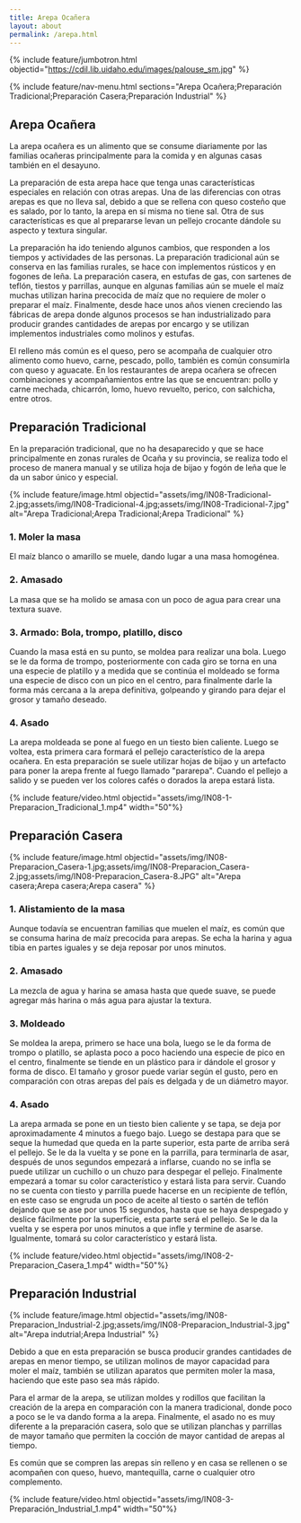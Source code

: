 ```yaml
---
title: Arepa Ocañera
layout: about
permalink: /arepa.html
---
```


{% include feature/jumbotron.html objectid="https://cdil.lib.uidaho.edu/images/palouse_sm.jpg" %}

{% include feature/nav-menu.html sections="Arepa Ocañera;Preparación Tradicional;Preparación Casera;Preparación Industrial" %}

## Arepa Ocañera

La arepa ocañera es un alimento que se consume diariamente por las familias ocañeras principalmente para la comida y en algunas casas también en el desayuno.

La preparación de esta arepa hace que tenga unas características especiales en relación con otras arepas. Una de las diferencias con otras arepas es que no lleva sal, debido a que se rellena con queso costeño que es salado, por lo tanto, la arepa en sí misma no tiene sal. Otra de sus características es que al prepararse levan un pellejo crocante dándole su aspecto y textura singular.

La preparación ha ido teniendo algunos cambios, que responden a los tiempos y actividades de las personas. La preparación tradicional aún se conserva en las familias rurales, se hace con implementos rústicos y en fogones de leña. La preparación casera, en estufas de gas, con sartenes de teflón, tiestos y parrillas, aunque en algunas familias aún se muele el maíz muchas utilizan harina precocida de maíz que no requiere de moler o preparar el maíz. Finalmente, desde hace unos años vienen creciendo las fábricas de arepa donde algunos procesos se han industrializado para producir grandes cantidades de arepas por encargo y se utilizan implementos industriales como molinos y estufas. 

El relleno más común es el queso, pero se acompaña de cualquier otro alimento como huevo, carne, pescado, pollo, también es común consumirla con queso y aguacate. En los restaurantes de arepa ocañera se ofrecen combinaciones y acompañamientos entre las que se encuentran: pollo y carne mechada, chicarrón, lomo, huevo revuelto, perico, con salchicha, entre otros.

## Preparación Tradicional
En la preparación tradicional, que no ha desaparecido y que se hace principalmente en zonas rurales de Ocaña y su provincia, se realiza todo el proceso de manera manual y se utiliza hoja de bijao y fogón de leña que le da un sabor único y especial.

{% include feature/image.html objectid="assets/img/IN08-Tradicional-2.jpg;assets/img/IN08-Tradicional-4.jpg;assets/img/IN08-Tradicional-7.jpg" alt="Arepa Tradicional;Arepa Tradicional;Arepa Tradicional" %}

### 1.  Moler la masa

El maíz blanco o amarillo se muele, dando lugar a una masa homogénea.

### 2.  Amasado

La masa que se ha molido se amasa con un poco de agua para crear una textura suave.

### 3.  Armado: Bola, trompo, platillo, disco

Cuando la masa está en su punto, se moldea para realizar una bola. Luego se le da forma de trompo, posteriormente con cada giro se torna en una una especie de platillo y a medida que se continúa el moldeado se forma una especie de disco con un pico en el centro, para finalmente darle la forma más cercana a la arepa definitiva, golpeando y girando para dejar el grosor y tamaño deseado.

### 4. Asado

La arepa moldeada se pone al fuego en un tiesto bien caliente. Luego se voltea, esta primera cara formará el pellejo característico de la arepa ocañera. En esta preparación se suele utilizar hojas de bijao y un artefacto para poner la arepa frente al fuego llamado "pararepa". Cuando el pellejo a salido y se pueden ver los colores cafés o dorados la arepa estará lista.

{% include feature/video.html objectid="assets/img/IN08-1-Preparacion_Tradicional_1.mp4" width="50"%}

## Preparación Casera

{% include feature/image.html objectid="assets/img/IN08-Preparacion_Casera-1.jpg;assets/img/IN08-Preparacion_Casera-2.jpg;assets/img/IN08-Preparacion_Casera-8.JPG"  alt="Arepa casera;Arepa casera;Arepa casera" %}

### 1.  Alistamiento de la masa

Aunque todavía se encuentran familias que muelen el maíz, es común que se consuma harina de maíz precocida para arepas. Se echa la harina y agua tibia en partes iguales y se deja reposar por unos minutos.

### 2. Amasado

La mezcla de agua y harina se amasa hasta que quede suave, se puede agregar más harina o más agua para ajustar la textura.

### 3.  Moldeado

Se moldea la arepa, primero se hace una bola, luego se le da forma de trompo o platillo, se aplasta poco a poco haciendo una especie de pico en el centro, finalmente se tiende en un plástico para ir dándole el grosor y forma de disco. El tamaño y grosor puede variar según el gusto, pero en comparación con otras arepas del país es delgada y de un diámetro mayor.

### 4.	Asado

La arepa armada se pone en un tiesto bien caliente y se tapa, se deja por aproximadamente 4 minutos a fuego bajo. Luego se destapa para que se seque la humedad que queda en la parte superior, esta parte de arriba será el pellejo. Se le da la vuelta y se pone en la parrilla, para terminarla de asar, después de unos segundos empezará a inflarse, cuando no se infla se puede utilizar un cuchillo o un chuzo para despegar el pellejo.
Finalmente empezará a tomar su color característico y estará lista para servir.
Cuando no se cuenta con tiesto y parrilla puede hacerse en un recipiente de teflón, en este caso se engruda un poco de aceite al tiesto o sartén de teflón dejando que se ase por unos 15 segundos, hasta que se haya despegado y deslice fácilmente por la superficie, esta parte será el pellejo. Se le da la vuelta y se espera por unos minutos a que infle y termine de asarse. Igualmente, tomará su color característico y estará lista.

{% include feature/video.html objectid="assets/img/IN08-2-Preparacion_Casera_1.mp4" width="50"%}

## Preparación Industrial

{% include feature/image.html objectid="assets/img/IN08-Preparacion_Industrial-2.jpg;assets/img/IN08-Preparacion_Industrial-3.jpg" alt="Arepa indutrial;Arepa Industrial" %}

Debido a que en esta preparación se busca producir grandes cantidades de arepas en menor tiempo, se utilizan molinos de mayor capacidad para moler el maíz, también se utilizan aparatos que permiten moler la masa, haciendo que este paso sea más rápido.

Para el armar de la arepa, se utilizan moldes y rodillos que facilitan la creación de la arepa en comparación con la manera tradicional, donde poco a poco se le va dando forma a la arepa. 
Finalmente, el asado no es muy diferente a la preparación casera, solo que se utilizan planchas y parrillas de mayor tamaño que permiten la cocción de mayor cantidad de arepas al tiempo. 

Es común que se compren las arepas sin relleno y en casa se rellenen o se acompañen con queso, huevo, mantequilla, carne o cualquier otro complemento.

{% include feature/video.html objectid="assets/img/IN08-3-Preparación_Industrial_1.mp4" width="50"%}

